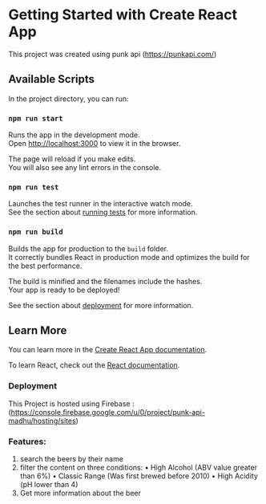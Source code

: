 # Getting Started with Create React App

This project was created using punk api (https://punkapi.com/)

## Available Scripts

In the project directory, you can run:

### `npm run start`

Runs the app in the development mode.\
Open [http://localhost:3000](http://localhost:3000) to view it in the browser.

The page will reload if you make edits.\
You will also see any lint errors in the console.

### `npm run test`

Launches the test runner in the interactive watch mode.\
See the section about [running tests](https://facebook.github.io/create-react-app/docs/running-tests) for more information.

### `npm run build`

Builds the app for production to the `build` folder.\
It correctly bundles React in production mode and optimizes the build for the best performance.

The build is minified and the filenames include the hashes.\
Your app is ready to be deployed!

See the section about [deployment](https://facebook.github.io/create-react-app/docs/deployment) for more information.

## Learn More

You can learn more in the [Create React App documentation](https://facebook.github.io/create-react-app/docs/getting-started).

To learn React, check out the [React documentation](https://reactjs.org/).


### Deployment

This Project is hosted using Firebase : (https://console.firebase.google.com/u/0/project/punk-api-madhu/hosting/sites)


### Features: 

1. search the beers by their name
2. filter the content on three conditions:
      • High Alcohol (ABV value greater than 6%)
      • Classic Range (Was first brewed before 2010)
      • High Acidity (pH lower than 4)
3. Get more information about the beer



